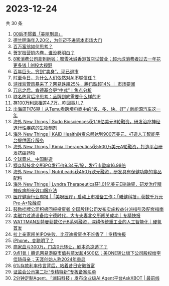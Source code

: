 # 2023-12-24

共 30 条

<!-- BEGIN 36KR -->
<!-- 最后更新时间 2023-12-24 09:49:08 +0800 -->
1. [00后不惯着「美丽刑具」](https://36kr.com/p/2571714562598537)
1. [德兰明海年入20亿，为何迈不进资本市场大门](https://36kr.com/p/2571778809603718)
1. [百万富翁如何思考？](https://36kr.com/p/2498060421896322)
1. [贺岁档营销内卷，谁没卷明白？](https://36kr.com/p/2571728573605256)
1. [8家消费公司拿到新钱；蜜雪冰城香港首店试营业；超六成消费者过去一年花更多钱 | 创投大视野](https://36kr.com/p/2572753705477509)
1. [百年巨头，穷到“卖身”，现已退市](https://36kr.com/p/2571744698705543)
1. [时至今日，为什么人们依然对AI不够信任？](https://36kr.com/p/2572578811831686)
1. [游戏监管风暴来了？网易跌超25%，腾讯跌超14% ｜ 市场要闻](https://36kr.com/p/2571607351944576)
1. [万店之后，肯德基会更“中式”丨焦点分析](https://36kr.com/p/2567259605820801)
1. [联名热背后冷思考：品牌到底需要什么样的IP](https://36kr.com/p/2571700074079622)
1. [存100万利息相差4.7万，咋回事儿？](https://36kr.com/p/2571771840488835)
1. [出海周刊76期｜从Temu看跨境电商中的“省、多、快、好” / 新能源汽车这一年](https://36kr.com/p/2571858773698179)
1. [海外 New Things | Sudo Biosciences获1.16亿美元B轮融资，研发治疗神经退行性疾病的生物制剂](https://36kr.com/p/2570157157098880)
1. [海外 New Things | KAID Health融资总额达到900万美元，打造人工智能平台提供医疗服务](https://36kr.com/p/2567630216291972)
1. [海外 New Things | Kimia Therapeutics获5500万美元A轮融资，打造平台研发抗癌药物](https://36kr.com/p/2570153825412481)
1. [全球霸总，中国制造](https://36kr.com/p/2572553099093381)
1. [捷众科技北交所IPO发行价9.34元/股，发行市盈率16.98倍](https://36kr.com/p/2571838201734529)
1. [海外 New Things | NutriLeads获450万欧元融资，研发具有保健功能的食品配料](https://36kr.com/p/2573027005425027)
1. [海外 New Things | Lyndra Therapeutics获1.01亿美元E轮融资，研发治疗精神疾病的长效口服疗法](https://36kr.com/p/2573031235298944)
1. [医疗健康行业周报 |「美呀医疗」启动上市准备工作；「曦健科技」获数千万元Pre-A+轮融资](https://36kr.com/p/2572009871189641)
1. [鼓励挂牌公司积极回报投资者 全国股转公司发布实施权益分派指引及配套指南](https://36kr.com/p/2572625052558979)
1. [卖磁力过滤设备给宁德时代，大专夫妻北交所闯关成功｜专精快报](https://36kr.com/p/2574090521962120)
1. [WATTMAN瓦特曼获数亿元B系列融资，深耕传统重工业的人工智能化｜硬氪首发](https://36kr.com/p/2574085077280133)
1. [拉上亲家闯关IPO失败，比亚迪投资也不吃香了｜专精快报](https://36kr.com/p/2574092620490115)
1. [iPhone，变聪明了？](https://36kr.com/p/2571736982855817)
1. [商家血亏300万，门店0元转让，剧本杀凉透了？](https://36kr.com/p/2571805471745417)
1. [9点1氪丨腾讯网易港股市值共蒸发超4500亿；美ONE转让旗下公司股权给李佳琦母亲；天涯创始人称2024年重启](https://36kr.com/p/2572630260278914)
1. [6%存款利率传言背后，站着昔日安徽首富](https://36kr.com/p/2571783738598784)
1. [证监会公示第二批“专精特新”专板备案名单](https://36kr.com/p/2572621831480961)
1. [2分钟定制Agent，「澜码科技」发布企业级AI Agent平台AskXBOT | 最前线](https://36kr.com/p/2570224293930373)
<!-- END 36KR -->